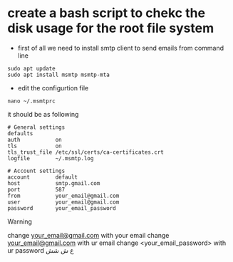 # create a  bash script to chekc the disk usage for the root file system 



- first of all we need to install  smtp client to send emails from command line
```
sudo apt update
sudo apt install msmtp msmtp-mta
```
- edit the configurtion file
```
nano ~/.msmtprc
```
it should be as following 
```
# General settings
defaults
auth           on
tls            on
tls_trust_file /etc/ssl/certs/ca-certificates.crt
logfile        ~/.msmtp.log

# Account settings
account        default
host           smtp.gmail.com
port           587
from           your_email@gmail.com
user           your_email@gmail.com
password       your_email_password
```
> [!WARNING]
> change <your_email@gmail.com> with your email
> change <your_email@gmail.com> with ur email
> change <your_email_password> with ur password
ع ش
شش
